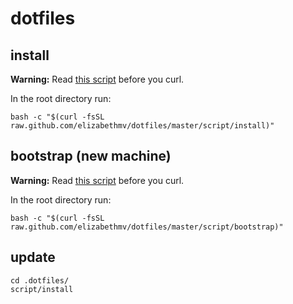# dotfiles

## install

**Warning:** Read [this script](https://github.com/elizabethmv/dotfiles/blob/master/script/install) before you curl.


In the root directory run:
```
bash -c "$(curl -fsSL raw.github.com/elizabethmv/dotfiles/master/script/install)"
```

## bootstrap (new machine)

**Warning:** Read [this script](https://github.com/elizabethmv/dotfiles/blob/master/script/bootstrap) before you curl.


In the root directory run:
```
bash -c "$(curl -fsSL raw.github.com/elizabethmv/dotfiles/master/script/bootstrap)"
```

## update
```
cd .dotfiles/
script/install
```